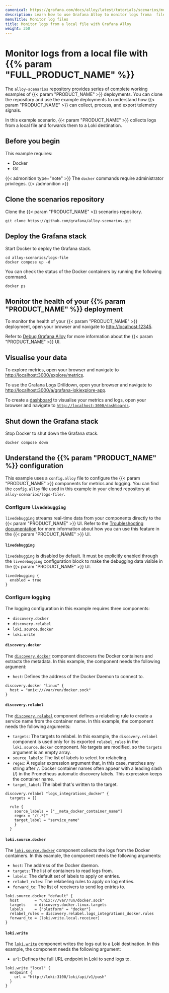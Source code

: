 ```yaml
---
canonical: https://grafana.com/docs/alloy/latest/tutorials/scenarios/monitor-logs-from-file/
description: Learn how to use Grafana Alloy to monitor logs froma  file
menuTitle: Monitor log files
title: Monitor logs from a local file with Grafana Alloy
weight: 350
---
```


# Monitor logs from a local file with {{% param "FULL_PRODUCT_NAME" %}}


The `alloy-scenarios` repository provides series of complete working examples of {{< param "PRODUCT_NAME" >}} deployments.
You can clone the repository and use the example deployments to understand how {{< param "PRODUCT_NAME" >}} can collect, process, and export telemetry signals.

In this example scenario, {{< param "PRODUCT_NAME" >}} collects logs from a local file and forwards them to a Loki destination.

## Before you begin

This example requires:

* Docker
* Git

{{< admonition type="note" >}}
The `docker` commands require administrator privileges.
{{< /admonition >}}

## Clone the scenarios repository

Clone the {{< param "PRODUCT_NAME" >}} scenarios repository.

```shell
git clone https://github.com/grafana/alloy-scenarios.git
```

## Deploy the Grafana stack

Start Docker to deploy the Grafana stack.

```shell
cd alloy-scenarios/logs-file
docker compose up -d
```

You can check the status of the Docker containers by running the following command.

```shell
docker ps
```

## Monitor the health of your {{% param "PRODUCT_NAME" %}} deployment

To monitor the health of your {{< param "PRODUCT_NAME" >}} deployment, open your browser and navigate to [http://localhost:12345](http://localhost:12345).

Refer to [Debug Grafana Alloy](https://grafana.com/docs/alloy/latest/troubleshoot/debug/) for more information about the {{< param "PRODUCT_NAME" >}} UI.

## Visualise your data

To explore metrics, open your browser and navigate to [http://localhost:3000/explore/metrics](http://localhost:3000/explore/metrics).

To use the Grafana Logs Drilldown, open your browser and navigate to [http://localhost:3000/a/grafana-lokiexplore-app](http://localhost:3000/a/grafana-lokiexplore-app).

To create a [dashboard](https://grafana.com/docs/grafana/latest/getting-started/build-first-dashboard/#create-a-dashboard) to visualise your metrics and logs, open your browser and navigate to [`http://localhost:3000/dashboards`](http://localhost:3000/dashboards).

## Shut down the Grafana stack

Stop Docker to shut down the Grafana stack.

```shell
docker compose down
```

## Understand the {{% param "PRODUCT_NAME" %}} configuration

This example uses a `config.alloy` file to configure the {{< param "PRODUCT_NAME" >}} components for metrics and logging.
You can find the `config.alloy` file used in this example in your cloned repository at `alloy-scenarios/logs-file/`.

### Configure `livedebugging`

`livedebugging` streams real-time data from your components directly to the {{< param "PRODUCT_NAME" >}} UI.
Refer to the [Troubleshooting documentation][troubleshooting] for more information about how you can use this feature in the {{< param "PRODUCT_NAME" >}} UI.

[troubleshooting]: https://grafana.com/docs/alloy/latest/troubleshoot/debug/#live-debugging-page

#### `livedebugging`

`livedebugging` is disabled by default.
It must be explicitly enabled through the `livedebugging` configuration block to make the debugging data visible in the {{< param "PRODUCT_NAME" >}} UI.

```alloy
livedebugging {
  enabled = true
}
```

### Configure logging

The logging configuration in this example requires three components:

* `discovery.docker`
* `discovery.relabel`
* `loki.source.docker`
* `loki.write`

#### `discovery.docker`

The [`discovery.docker`][discovery.docker] component discovers the Docker containers and extracts the metadata.
In this example, the component needs the following argument:

* `host`: Defines the address of the Docker Daemon to connect to.

```alloy
discovery.docker "linux" {
  host = "unix:///var/run/docker.sock"
}
```

#### `discovery.relabel`

The [`discovery.relabel`][discovery.relabel] component defines a relabeling rule to create a service name from the container name.
In this example, the component needs the following arguments:

* `targets`: The targets to relabel.
  In this example, the `discovery.relabel` component is used only for its exported `relabel_rules` in the `loki.source.docker` component.
  No targets are modified, so the `targets` argument is an empty array.
* `source_labels`: The list of labels to select for relabeling.
* `regex`: A regular expression argument that, in this case, matches any string after `/`.
  Docker container names often appear with a leading slash (/) in the Prometheus automatic discovery labels.
  This expression keeps the container name.
* `target_label`: The label that's written to the target.

```alloy
discovery.relabel "logs_integrations_docker" {
  targets = []

  rule {
    source_labels = ["__meta_docker_container_name"]
    regex = "/(.*)"
    target_label = "service_name"
    }
  }
```

#### `loki.source.docker`

The [`loki.source.docker`][loki.source.docker] component collects the logs from the Docker containers.
In this example, the component needs the following arguments:

* `host`: The address of the Docker daemon.
* `targets`: The list of containers to read logs from.
* `labels`: The default set of labels to apply on entries.
* `relabel_rules`: The relabeling rules to apply on log entries.
* `forward_to`: The list of receivers to send log entries to.

```alloy
loki.source.docker "default" {
  host       = "unix:///var/run/docker.sock"
  targets    = discovery.docker.linux.targets
  labels     = {"platform" = "docker"}
  relabel_rules = discovery.relabel.logs_integrations_docker.rules
  forward_to = [loki.write.local.receiver]
}
```

#### `loki.write`

The [`loki.write`][loki.write] component writes the logs out to a Loki destination.
In this example, the component needs the following argument:

* `url`: Defines the full URL endpoint in Loki to send logs to.

```alloy
loki.write "local" {
  endpoint {
    url = "http://loki:3100/loki/api/v1/push"
  }
}
```

[discovery.docker]: https://grafana.com/docs/alloy/<ALLOY_VERSION>/reference/components/discovery/discovery.docker/
[discovery.relabel]: https://grafana.com/docs/alloy/<ALLOY_VERSION>/reference/components/discovery/discovery.relabel/
[loki.source.docker]: https://grafana.com/docs/alloy/<ALLOY_VERSION>/reference/components/loki/loki.source.docker/
[loki.write]: https://grafana.com/docs/alloy/<ALLOY__VERSION>/reference/components/loki/loki.write/
